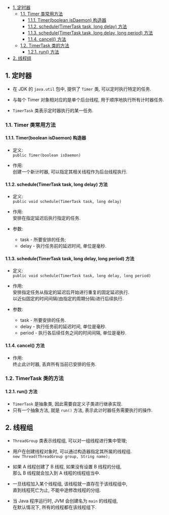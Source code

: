 <!-- TOC -->

- [1. 定时器](#1-定时器)
  - [1.1. Timer 类常用方法](#11-timer-类常用方法)
    - [1.1.1. Timer(boolean isDaemon) 构造器](#111-timerboolean-isdaemon-构造器)
    - [1.1.2. schedule(TimerTask task, long delay) 方法](#112-scheduletimertask-task-long-delay-方法)
    - [1.1.3. schedule(TimerTask task, long delay, long period) 方法](#113-scheduletimertask-task-long-delay-long-period-方法)
    - [1.1.4. cancel() 方法](#114-cancel-方法)
  - [1.2. TimerTask 类的方法](#12-timertask-类的方法)
    - [1.2.1. run() 方法](#121-run-方法)
- [2. 线程组](#2-线程组)

<!-- /TOC -->

## 1. 定时器
- 在 JDK 的 `java.util` 包中, 提供了 `Timer` 类, 可以定时执行特定的任务.  

- 与每个 Timer 对象相对应的是单个后台线程, 用于顺序地执行所有计时器任务.
  
- `TimerTask` 类表示定时器执行的某一任务.

### 1.1. Timer 类常用方法

#### 1.1.1. Timer(boolean isDaemon) 构造器
- 定义:  
  `public Timer(boolean isDaemon)`

- 作用:  
  创建一个新计时器, 可以指定其相关线程作为后台线程执行.

#### 1.1.2. schedule(TimerTask task, long delay) 方法
- 定义:  
  `public void schedule(TimerTask task, long delay)`

- 作用:  
  安排在指定延迟后执行指定的任务.

- 参数:  
  - task - 所要安排的任务;
  - delay - 执行任务前的延迟时间, 单位是毫秒.

#### 1.1.3. schedule(TimerTask task, long delay, long period) 方法
- 定义:  
  `public void schedule(TimerTask task, long delay, long period)`  

- 作用:  
  安排指定任务从指定的延迟后开始进行重复的固定延迟执行.  
  以近似固定的时间间隔(由指定的周期分隔)进行后续执行.

- 参数:
  - task - 所要安排的任务.
  - delay - 执行任务前的延迟时间, 单位是毫秒.
  - period - 执行各后续任务之间的时间间隔, 单位是毫秒.

#### 1.1.4. cancel() 方法
- 作用:  
  终止此计时器, 丢弃所有当前已安排的任务.

### 1.2. TimerTask 类的方法

#### 1.2.1. run() 方法
- `TimerTask` 是抽象类, 因此需要自定义子类进行继承实现.
- 只有一个抽象方法, 就是 `run()` 方法, 表示此计时器任务需要执行的操作.

## 2. 线程组
- `ThreadGroup` 类表示线程组, 可以对一组线程进行集中管理;
- 用户在创建线程对象时, 可以通过构造器指定其所属的线程组.  
  `new Thread(ThreadGroup group, String name);`

- 如果 A 线程创建了 B 线程, 如果没有设置 B 线程的分组,  
  那么 B 线程就会加入到 A 线程的线程组当中.

- 一旦线程加入某个线程组, 该线程就一直存在于该线程组中,  
  直到线程死亡为止, 不能中途修改线程的分组.  

- 当 Java 程序运行时, JVM 会创建名为 `main` 的线程组,  
  在默认情况下, 所有的线程都在该线程组下.